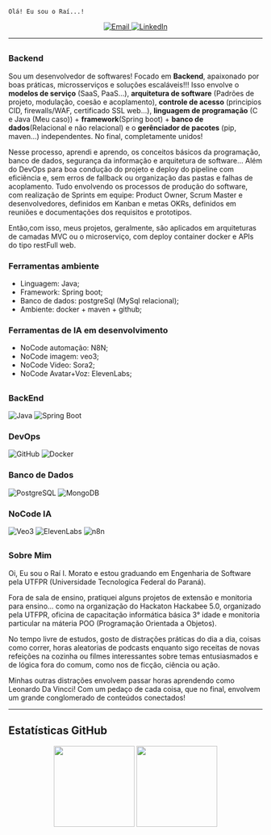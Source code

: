 <!-- Banner -->
```
Olá! Eu sou o Raí...!
```

<p align="center">
  <a href="mailto:raimorato@alunos.utfpr.edu.br">
    <img src="https://img.shields.io/badge/E--mail-D14836?style=flat&logo=gmail&logoColor=white" alt="Email">
  </a>
  <a href="https://linkedin.com/in/raiiannicelli">
    <img src="https://img.shields.io/badge/LinkedIn-blue?style=flat&logo=linkedin" alt="LinkedIn">
  </a>
</p>

---
##
###  Backend

  Sou um desenvolvedor de softwares! Focado em **Backend**, apaixonado por boas práticas, microsserviços e soluções escaláveis!!! Isso envolve o **modelos de serviço** (SaaS, PaaS...), **arquitetura de software** (Padrões de projeto, modulação, coesão e acoplamento), **controle de acesso** (principios CID, firewalls/WAF, certificado SSL web...), **linguagem de programação** (C e Java (Meu caso)) +  **framework**(Spring boot) + **banco de dados**(Relacional e não relacional) e o **gerênciador de pacotes** (pip, maven...) independentes. No final, completamente unidos! 
  
  Nesse processo, aprendi e aprendo, os conceitos básicos da programação, banco de dados, segurança da informação e arquitetura de software... Além do DevOps para boa condução do projeto e deploy do pipeline com eficiência e, sem erros de fallback ou organização das pastas e falhas de acoplamento. Tudo envolvendo os processos de produção do software, com realização de Sprints em equipe: Product Owner, Scrum Master e desenvolvedores, definidos em Kanban e metas OKRs, definidos em reuniões e documentações dos requisitos e prototipos.
  
  Então,com isso, meus projetos, geralmente, são aplicados em arquiteturas de camadas MVC ou o microserviço, com deploy container docker e APIs do tipo restFull web.

### Ferramentas ambiente 
-  Linguagem: Java;
-  Framework: Spring boot;
-  Banco de dados: postgreSql (MySql relacional);
-  Ambiente: docker + maven + github;

### Ferramentas de IA em desenvolvimento
- NoCode automação: N8N;
- NoCode imagem: veo3;
- NoCode Video: Sora2;
- NoCode Avatar+Voz: ElevenLabs;

##
### BackEnd

![Java](https://img.shields.io/badge/Java-007396?style=for-the-badge&logo=java&logoColor=white)
![Spring Boot](https://img.shields.io/badge/Spring_Boot-6DB33F?style=for-the-badge&logo=spring-boot&logoColor=white)

### DevOps

![GitHub](https://img.shields.io/badge/GitHub-181717?style=for-the-badge&logo=github)
![Docker](https://img.shields.io/badge/Docker-2496ED?style=for-the-badge&logo=docker&logoColor=white)

### Banco de Dados

![PostgreSQL](https://img.shields.io/badge/PostgreSQL-4169E1?style=for-the-badge&logo=postgresql&logoColor=white)
![MongoDB](https://img.shields.io/badge/MongoDB-47A248?style=for-the-badge&logo=mongodb&logoColor=white)

### NoCode IA

![Veo3](https://img.shields.io/badge/Veo3-0052CC?style=for-the-badge&logo=veo3&logoColor=white)
![ElevenLabs](https://img.shields.io/badge/ElevenLabs-8A2BE2?style=for-the-badge&logo=elevenlabs&logoColor=white)
![n8n](https://img.shields.io/badge/n8n-FE8A00?style=for-the-badge&logo=n8n&logoColor=white)


##
###  Sobre Mim
Oi, Eu sou o Raí I. Morato e estou graduando em Engenharia de Software pela UTFPR (Universidade Tecnologica Federal do Paraná).


Fora de sala de ensino, pratiquei alguns projetos de extensão e monitoria para ensino... como na organização do Hackaton Hackabee 5.0, organizado pela UTFPR, oficina de capacitação informática básica 3° idade e monitoria particular na máteria POO (Programação Orientada a Objetos). 

No tempo livre de estudos, gosto de distrações práticas do dia a dia, coisas como correr, horas aleatorias de podcasts enquanto sigo receitas de novas refeições na cozinha ou filmes interessantes sobre temas entusiasmados e de lógica fora do comum, como nos de ficção, ciência ou ação. 

Minhas outras distrações envolvem passar horas aprendendo como Leonardo Da Vincci! Com um pedaço de cada coisa, que no final, envolvem um grande conglomerado de conteúdos  conectados!

---

##  Estatísticas GitHub

<p align="center">
  <img height="160px" src="https://github-readme-stats.vercel.app/api?username=raiiannicelli&show_icons=true&theme=tokyonight&count_private=true" />
  <img height="160px" src="https://github-readme-stats.vercel.app/api/top-langs/?username=raiiannicelli&layout=compact&theme=tokyonight" />
</p>
